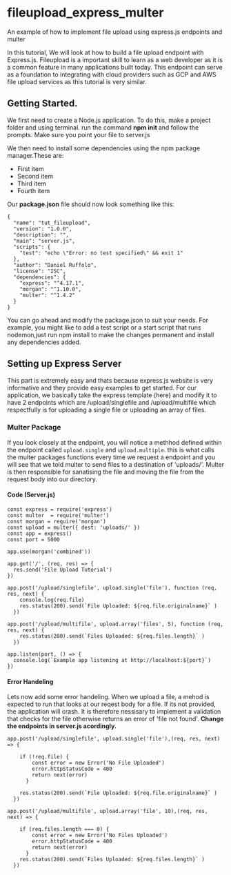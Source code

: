 # fileupload_express_multer
An example of how to implement file upload using express.js endpoints and multer

In this tutorial, We will look at how to build a file upload endpoint with Express.js. Fileupload is a important skill to learn as a web developer as it is a common feature in many applications built today. This endpoint can serve as a foundation to integrating with cloud providers such as GCP and AWS file upload services as this tutorial is very similar.

## Getting Started.
We first need to create a Node.js application. To do this, make a project folder and using terminal.
run the command <strong>npm init </strong> and follow the prompts. Make sure you point your file to server.js

We then need to install some dependencies using the npm package manager.These are:
- First item
- Second item
- Third item
- Fourth item
       
Our <strong>package.json</strong> file should now look something like this:
```
{
  "name": "tut_fileupload",
  "version": "1.0.0",
  "description": "",
  "main": "server.js",
  "scripts": {
    "test": "echo \"Error: no test specified\" && exit 1"
  },
  "author": "Daniel Ruffolo",
  "license": "ISC",
  "dependencies": {
    "express": "^4.17.1",
    "morgan": "^1.10.0",
    "multer": "^1.4.2"
  }
}
```

You can go ahead and modify the package.json to suit your needs. For example, you might like to add a test script or a start script that runs nodemon,just run npm install to make the changes permanent and install any dependencies added.

## Setting up Express Server

This part is extremely easy and thats because express.js website is very informative and they provide easy examples to get started.
For our application, we basically take the express template (here) and modify it to have 2 endpoints which are /upload/singlefile and /upload/multifile which respectfully is for uploading a single file or uploading an array of files.

### Multer Package
If you look closely at the endpoint, you will notice a methhod defined within the endpoint called `upload.single` and `upload.multiple`.  this is what calls the multer packages functions every time we request a endpoint and you will see that we told multer to send files to a destination of 'uploads/'. Multer is then responsible for sanatising the file and moving the file from the request body into our directory.

#### Code (Server.js)
```
const express = require('express')
const multer  = require('multer')
const morgan = require('morgan')
const upload = multer({ dest: 'uploads/' })
const app = express()
const port = 5000

app.use(morgan('combined'))

app.get('/', (req, res) => {
  res.send('File Upload Tutorial')
})

app.post('/upload/singlefile', upload.single('file'), function (req, res, next) {
    console.log(req.file)
    res.status(200).send(`File Uploaded: ${req.file.originalname}` )
  })

app.post('/upload/multifile', upload.array('files', 5), function (req, res, next) {
    res.status(200).send(`Files Uploaded: ${req.files.length}` )
  })

app.listen(port, () => {
  console.log(`Example app listening at http://localhost:${port}`)
})
```
#### Error Handeling
Lets now add some error handeling. When we upload a file, a mehod is expected to run that looks at our reqest body for a file. If its not provided,
the application will crash. It is therefore nessisary to implement a validation that checks for the file otherwise returns an error of 'file not found'.
<strong>Change the endpoints in server.js acordingly.</strong>

```
app.post('/upload/singlefile', upload.single('file'),(req, res, next) => {

    if (!req.file) {
        const error = new Error('No File Uploaded')
        error.httpStatusCode = 400
        return next(error)
      }
   
    res.status(200).send(`File Uploaded: ${req.file.originalname}` )
  })

app.post('/upload/multifile', upload.array('file', 10),(req, res, next) => {

    if (req.files.length === 0) {
        const error = new Error('No Files Uploaded')
        error.httpStatusCode = 400
        return next(error)
      }
    res.status(200).send(`Files Uploaded: ${req.files.length}` )
  })
  ```




